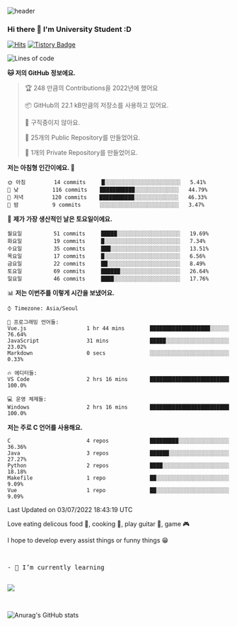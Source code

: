 ![header](https://capsule-render.vercel.app/api?type=waving&color=auto&height=300&section=header&text=YoungJoo%20Kim&fontSize=90)

### Hi there 👋 I'm University Student :D

[![Hits](https://hits.seeyoufarm.com/api/count/incr/badge.svg?url=https%3A%2F%2Fgithub.com%2Fhaesoo9410&count_bg=%23EB8B10&title_bg=%23684327&icon=&icon_color=%23E7E7E7&title=VISIT&edge_flat=false)](https://github.com/K-0joo)   [![Tistory Badge](https://img.shields.io/badge/Tech%20Blog-555263?style=flat&logoColor=white)](https://kimeyou.tistory.com/) 


<!--START_SECTION:waka-->
![Lines of code](https://img.shields.io/badge/%EC%A0%80%EB%8A%94%20%EC%97%AC%ED%83%9C%EA%B9%8C%EC%A7%80%20-23%20Thousand%20%EC%A4%84%EC%9D%98%20%EC%BD%94%EB%93%9C%EB%A5%BC%20%EC%9E%91%EC%84%B1%ED%96%88%EC%96%B4%EC%9A%94.-blue)

**🐱 저의 GitHub 정보에요.** 

> 🏆 248 만큼의 Contributions을 2022년에 했어요
 > 
> 📦 GitHub의 22.1 kB만큼의 저장소를 사용하고 있어요. 
 > 
> 🚫 구직중이지 않아요.
 > 
> 📜 25개의 Public Repository를 만들었어요. 
 > 
> 🔑 1개의 Private Repository를 만들었어요. 
 > 
**저는 아침형 인간이에요. 🐤** 

```text
🌞 아침         14 commits     █░░░░░░░░░░░░░░░░░░░░░░░░   5.41% 
🌆 낮　         116 commits    ███████████░░░░░░░░░░░░░░   44.79% 
🌃 저녁         120 commits    ███████████░░░░░░░░░░░░░░   46.33% 
🌙 밤　         9 commits      ░░░░░░░░░░░░░░░░░░░░░░░░░   3.47%

```
📅 **제가 가장 생산적인 날은 토요일이에요.** 

```text
월요일          51 commits     █████░░░░░░░░░░░░░░░░░░░░   19.69% 
화요일          19 commits     █░░░░░░░░░░░░░░░░░░░░░░░░   7.34% 
수요일          35 commits     ███░░░░░░░░░░░░░░░░░░░░░░   13.51% 
목요일          17 commits     █░░░░░░░░░░░░░░░░░░░░░░░░   6.56% 
금요일          22 commits     ██░░░░░░░░░░░░░░░░░░░░░░░   8.49% 
토요일          69 commits     ██████░░░░░░░░░░░░░░░░░░░   26.64% 
일요일          46 commits     ████░░░░░░░░░░░░░░░░░░░░░   17.76%

```


📊 **저는 이번주를 이렇게 시간을 보냈어요.** 

```text
⌚︎ Timezone: Asia/Seoul

💬 프로그래밍 언어들: 
Vue.js                   1 hr 44 mins        ███████████████████░░░░░░   76.64% 
JavaScript               31 mins             █████░░░░░░░░░░░░░░░░░░░░   23.02% 
Markdown                 0 secs              ░░░░░░░░░░░░░░░░░░░░░░░░░   0.33%

🔥 에디터들: 
VS Code                  2 hrs 16 mins       █████████████████████████   100.0%

💻 운영 체제들: 
Windows                  2 hrs 16 mins       █████████████████████████   100.0%

```

**저는 주로 C 언어를 사용해요.** 

```text
C                        4 repos             █████████░░░░░░░░░░░░░░░░   36.36% 
Java                     3 repos             ██████░░░░░░░░░░░░░░░░░░░   27.27% 
Python                   2 repos             ████░░░░░░░░░░░░░░░░░░░░░   18.18% 
Makefile                 1 repo              ██░░░░░░░░░░░░░░░░░░░░░░░   9.09% 
Vue                      1 repo              ██░░░░░░░░░░░░░░░░░░░░░░░   9.09%

```



 Last Updated on 03/07/2022 18:43:19 UTC
<!--END_SECTION:waka-->

<!--
**K-0joo/K-0joo** is a ✨ _special_ ✨ repository because its `README.md` (this file) appears on your GitHub profile.

Here are some ideas to get you started:

- 🔭 I’m currently working on ...
- 🌱 I’m currently learning ...
- 👯 I’m looking to collaborate on ...
- 🤔 I’m looking for help with ...
- 💬 Ask me about ...
- 📫 How to reach me: ...
- 😄 Pronouns: ...
- ⚡ Fun fact: ...
-->
Love eating delicous food 🍴, cooking 🍳, play guitar 🎸, game 🎮

I hope to develop every assist things or funny things 😁

<br>
<pre>
- 🌱 I’m currently learning 
<p></p>
<a href="https://developer.android.com" target="_blank"><img src="https://img.shields.io/badge/Android-3DDC84?style=flat-square&logo=Android&logoColor=white"/></a>
</pre>
</br>

![Anurag's GitHub stats](https://github-readme-stats.vercel.app/api?username=K-0joo&theme=solarized-light&show_icons=true)      
<p></p>


